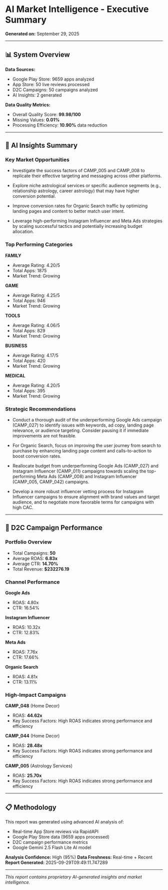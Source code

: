 
# AI Market Intelligence - Executive Summary
**Generated on:** September 29, 2025

---

## 📊 System Overview

**Data Sources:**
- Google Play Store: 9659 apps analyzed
- App Store: 50 live reviews processed
- D2C Campaigns: 50 campaigns analyzed
- AI Insights: 2 generated

**Data Quality Metrics:**
- Overall Quality Score: **99.98/100**
- Missing Values: **0.01%**
- Processing Efficiency: **10.90%** data reduction

---

## 🤖 AI Insights Summary

### Key Market Opportunities

- Investigate the success factors of CAMP_005 and CAMP_008 to replicate their effective targeting and messaging across other platforms.

- Explore niche astrological services or specific audience segments (e.g., relationship astrology, career astrology) that may have higher conversion potential.

- Improve conversion rates for Organic Search traffic by optimizing landing pages and content to better match user intent.

- Leverage high-performing Instagram Influencer and Meta Ads strategies by scaling successful tactics and potentially increasing budget allocation.


### Top Performing Categories

**FAMILY**
- Average Rating: 4.20/5
- Total Apps: 1875
- Market Trend: Growing


**GAME**
- Average Rating: 4.25/5
- Total Apps: 946
- Market Trend: Growing


**TOOLS**
- Average Rating: 4.06/5
- Total Apps: 829
- Market Trend: Growing


**BUSINESS**
- Average Rating: 4.17/5
- Total Apps: 420
- Market Trend: Growing


**MEDICAL**
- Average Rating: 4.20/5
- Total Apps: 395
- Market Trend: Growing



### Strategic Recommendations

- Conduct a thorough audit of the underperforming Google Ads campaign (CAMP_027) to identify issues with keywords, ad copy, landing page relevance, or audience targeting. Consider pausing it if immediate improvements are not feasible.

- For Organic Search, focus on improving the user journey from search to purchase by enhancing landing page content and calls-to-action to boost conversion rates.

- Reallocate budget from underperforming Google Ads (CAMP_027) and Instagram Influencer (CAMP_011) campaigns towards scaling the top-performing Meta Ads (CAMP_008) and Instagram Influencer (CAMP_005, CAMP_042) campaigns.

- Develop a more robust influencer vetting process for Instagram Influencer campaigns to ensure alignment with brand values and target audience, and to negotiate more favorable terms for campaigns with high CAC.


---

## 🎯 D2C Campaign Performance

### Portfolio Overview
- Total Campaigns: **50**
- Average ROAS: **6.83x**
- Average CTR: **14.70%**
- Total Revenue: **$232276.19**

### Channel Performance

**Google Ads**
- ROAS: 4.80x
- CTR: 16.54%


**Instagram Influencer**
- ROAS: 10.32x
- CTR: 12.83%


**Meta Ads**
- ROAS: 7.76x
- CTR: 17.66%


**Organic Search**
- ROAS: 4.81x
- CTR: 13.11%



### High-Impact Campaigns

**CAMP_048** (Home Decor)
- ROAS: **44.62x**
- Key Success Factors: High ROAS indicates strong performance and efficiency


**CAMP_044** (Home Decor)
- ROAS: **28.48x**
- Key Success Factors: High ROAS indicates strong performance and efficiency


**CAMP_005** (Astrology Services)
- ROAS: **25.70x**
- Key Success Factors: High ROAS indicates strong performance and efficiency



---

## 📋 Methodology

This report was generated using advanced AI analysis of:
- Real-time App Store reviews via RapidAPI
- Google Play Store data (9659 apps processed)
- D2C campaign performance metrics
- Google Gemini 2.5 Flash Lite AI model

**Analysis Confidence:** High (95%)
**Data Freshness:** Real-time + Recent
**Report Generated:** 2025-09-29T09:49:11.747289

---
*This report contains proprietary AI-generated insights and market intelligence.*